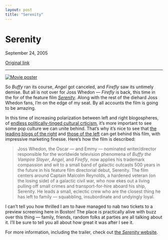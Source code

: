 ```yaml
---
layout: post
title: "Serenity"
---
```

Serenity
========

September 24, 2005

[Original link](http://www.aaronsw.com/weblog/serenity)

* * * * *

[![Movie poster](image1_serenity)](http://www.serenitymovie.com/)

So *Buffy* ran its course, *Angel* got canceled, and *Firefly* saw its
untimely demise. But all is not over for Joss Whedon — *Firefly* is
back, this time in the for of the feature film
*[Serenity](http://www.serenitymovie.com/)*. Along with the rest of the
diehard Joss Whedon fans, I’m on the edge of my seat. By all accounts
the film is going to be amazing.

In this time of increasing polarization between left and right
blogospheres, of [endless politically-tinged cultural
crticism](http://alicublog.blogspot.com/), it’s more important to see
some pop culture we can unite behind. That’s why it’s nice to see that
[the leading blogs of the
right](http://instapundit.com/archives/025717.php) and [those of the
left](http://www.talkingpointsmemo.com/archives/week_2005_09_18.php#006614)
can get behind this film, with impressive marketing finesse. Here’s how
the film is described:

> Joss Whedon, the Oscar — and Emmy — nominated writer/director
> responsible for the worldwide television phenomena of *Buffy the
> Vampire Slayer*, *Angel*, and *Firefly*, now applies his trademark
> compassion and wit to a small band of galactic outcasts 500 years in
> the future in his feature film directorial debut, Serenity. The film
> centers around Captain Malcolm Reynolds, a hardened veteran (on the
> losing side) of a galactic civil war, who now ekes out a living
> pulling off small crimes and transport-for-hire aboard his ship,
> Serenity. He leads a small, eclectic crew who are the closest thing he
> has left to family — squabbling, insubordinate and undyingly loyal.

I can’t tell you how thrilled I am to have managed to nab two tickets to
a preview screening here in Boston! The place is practically alive with
buzz over this thing — family, friends, random folks at parties are all
talking about it. I’ll be sure to tell you all about how great it was
after I see it.

For more information, including the trailer, check out [the *Serenity*
website](http://www.serenitymovie.com/).

[image1_serenity]: image1_serenity.jpg